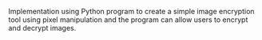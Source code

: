 Implementation using Python program to create a simple image encryption tool using pixel manipulation and the program can allow users to encrypt and decrypt images.
